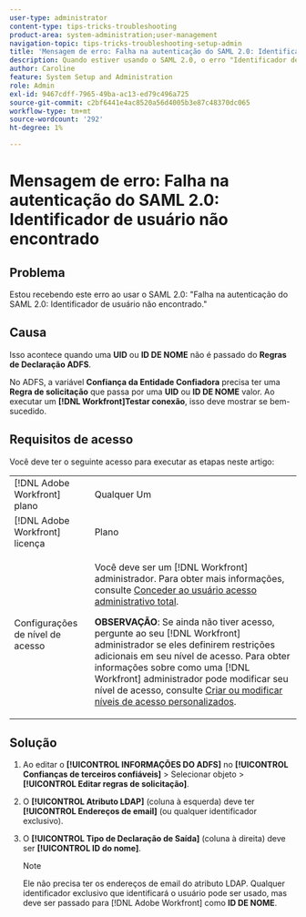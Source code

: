```yaml
---
user-type: administrator
content-type: tips-tricks-troubleshooting
product-area: system-administration;user-management
navigation-topic: tips-tricks-troubleshooting-setup-admin
title: 'Mensagem de erro: Falha na autenticação do SAML 2.0: Identificador de usuário não encontrado'
description: Quando estiver usando o SAML 2.0, o erro "Identificador de usuário com falha de autenticação SAML 2.0 não encontrado" significa que uma ID de UID ou de NOME não é passada pelas regras de solicitação ADFS. No ADFS, a Confiança da terceira parte confiável precisa ter uma regra de Reivindicação que transmita um UID ou um valor de ID de NOME. Ao executar um [!DNL Workfront] Testar conexão, ela deve mostrar isso se bem-sucedida.
author: Caroline
feature: System Setup and Administration
role: Admin
exl-id: 9467cdff-7965-49ba-ac13-ed79c496a725
source-git-commit: c2bf6441e4ac8520a56d4005b3e87c48370dc065
workflow-type: tm+mt
source-wordcount: '292'
ht-degree: 1%

---
```


# Mensagem de erro: Falha na autenticação do SAML 2.0: Identificador de usuário não encontrado

## Problema

Estou recebendo este erro ao usar o SAML 2.0: &quot;Falha na autenticação do SAML 2.0: Identificador de usuário não encontrado.&quot;

## Causa

Isso acontece quando uma **UID** ou **ID DE NOME** não é passado do **Regras de Declaração ADFS**.

No ADFS, a variável **Confiança da Entidade Confiadora** precisa ter uma **Regra de solicitação** que passa por uma **UID** ou **ID DE NOME** valor. Ao executar um **[!DNL Workfront]Testar conexão**, isso deve mostrar se bem-sucedido.

## Requisitos de acesso

Você deve ter o seguinte acesso para executar as etapas neste artigo:

<table style="table-layout:auto"> 
 <col> 
 <col> 
 <tbody> 
  <tr> 
   <td role="rowheader">[!DNL Adobe Workfront] plano</td> 
   <td>Qualquer Um</td> 
  </tr> 
  <tr> 
   <td role="rowheader">[!DNL Adobe Workfront] licença</td> 
   <td>Plano</td> 
  </tr> 
  <tr> 
   <td role="rowheader">Configurações de nível de acesso</td> 
   <td> <p>Você deve ser um [!DNL Workfront] administrador. Para obter mais informações, consulte <a href="../../administration-and-setup/add-users/configure-and-grant-access/grant-a-user-full-administrative-access.md" class="MCXref xref">Conceder ao usuário acesso administrativo total</a>.</p> <p><b>OBSERVAÇÃO</b>: Se ainda não tiver acesso, pergunte ao seu [!DNL Workfront] administrador se eles definirem restrições adicionais em seu nível de acesso. Para obter informações sobre como uma [!DNL Workfront] administrador pode modificar seu nível de acesso, consulte <a href="../../administration-and-setup/add-users/configure-and-grant-access/create-modify-access-levels.md" class="MCXref xref">Criar ou modificar níveis de acesso personalizados</a>.</p> </td> 
  </tr> 
 </tbody> 
</table>

## Solução

1. Ao editar o **[!UICONTROL INFORMAÇÕES DO ADFS]** no **[!UICONTROL Confianças de terceiros confiáveis]** > Selecionar objeto >**[!UICONTROL Editar regras de solicitação]**.

1. O **[!UICONTROL Atributo LDAP]** (coluna à esquerda) deve ter **[!UICONTROL Endereços de email]** (ou qualquer identificador exclusivo).

1. O **[!UICONTROL Tipo de Declaração de Saída]** (coluna à direita) deve ser **[!UICONTROL ID do nome]**.

   >[!NOTE]
   >
   >Ele não precisa ter os endereços de email do atributo LDAP. Qualquer identificador exclusivo que identificará o usuário pode ser usado, mas deve ser passado para [!DNL Adobe Workfront] como **ID DE NOME**.
